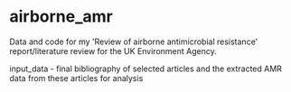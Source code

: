 # airborne_amr
Data and code for my 'Review of airborne antimicrobial resistance' report/literature review for the UK Environment Agency. 

input_data - final bibliography of selected articles and the extracted AMR data from these articles for analysis
